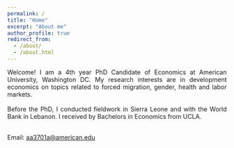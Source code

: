 ```yaml
---
permalink: /
title: "Home"
excerpt: "About me"
author_profile: true
redirect_from: 
  - /about/
  - /about.html
---
```


<div align="justify">
Welcome! I am a 4th year PhD Candidate of Economics at American University, Washington DC. My research interests are in development economics on topics related to forced migration, gender, health and labor markets. 
</div>
<br>
<div align="justify">
Before the PhD, I conducted fieldwork in Sierra Leone and with the World Bank in Lebanon. I received by Bachelors in Economics from UCLA.
</div>
<br> 

Email: [aa3701a@american.edu](mailto:aa3701a@american.edu?subject=Test)
